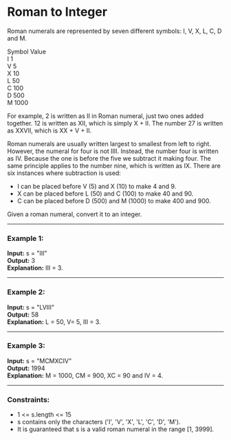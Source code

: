 # Roman to Integer

Roman numerals are represented by seven different symbols: I, V, X, L, C, D and M.

Symbol       Value  
I             1  
V             5  
X             10  
L             50  
C             100  
D             500  
M             1000  

For example, 2 is written as II in Roman numeral, just two ones added together. 12 is written as XII, which is simply X + II. The number 27 is written as XXVII, which is XX + V + II.

Roman numerals are usually written largest to smallest from left to right. However, the numeral for four is not IIII. Instead, the number four is written as IV. Because the one is before the five we subtract it making four. The same principle applies to the number nine, which is written as IX. There are six instances where subtraction is used:

- I can be placed before V (5) and X (10) to make 4 and 9.  
- X can be placed before L (50) and C (100) to make 40 and 90.  
- C can be placed before D (500) and M (1000) to make 400 and 900.  

Given a roman numeral, convert it to an integer.

---

### Example 1:  
**Input:** s = "III"  
**Output:** 3  
**Explanation:** III = 3.

---

### Example 2:  
**Input:** s = "LVIII"  
**Output:** 58  
**Explanation:** L = 50, V= 5, III = 3.

---

### Example 3:  
**Input:** s = "MCMXCIV"  
**Output:** 1994  
**Explanation:** M = 1000, CM = 900, XC = 90 and IV = 4.

---

### Constraints:
- 1 <= s.length <= 15  
- s contains only the characters ('I', 'V', 'X', 'L', 'C', 'D', 'M').  
- It is guaranteed that s is a valid roman numeral in the range [1, 3999].
